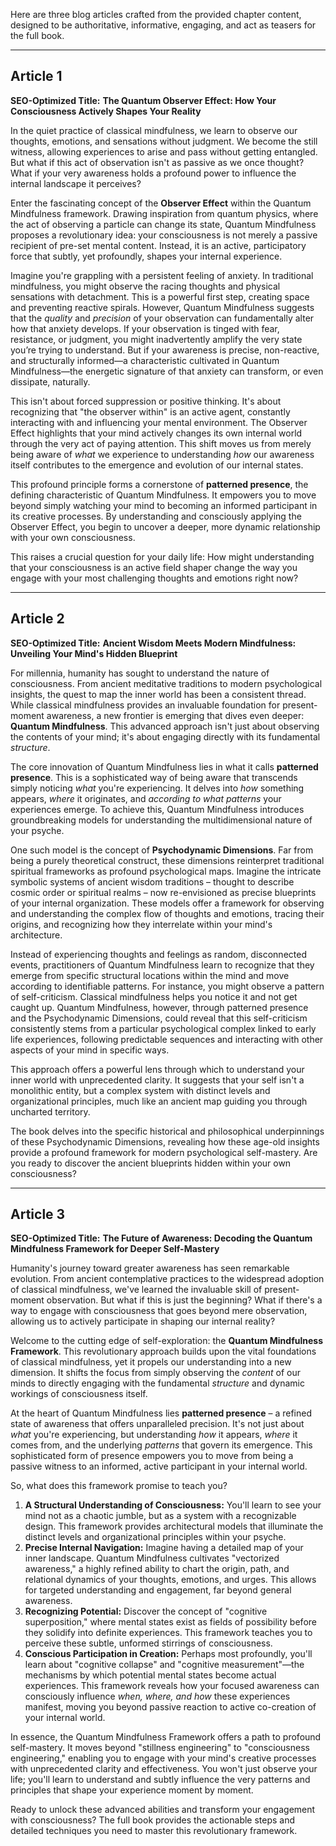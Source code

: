 Here are three blog articles crafted from the provided chapter content, designed to be authoritative, informative, engaging, and act as teasers for the full book.

---

## Article 1

**SEO-Optimized Title:** **The Quantum Observer Effect: How Your Consciousness Actively Shapes Your Reality**

In the quiet practice of classical mindfulness, we learn to observe our thoughts, emotions, and sensations without judgment. We become the still witness, allowing experiences to arise and pass without getting entangled. But what if this act of observation isn't as passive as we once thought? What if your very awareness holds a profound power to influence the internal landscape it perceives?

Enter the fascinating concept of the **Observer Effect** within the Quantum Mindfulness framework. Drawing inspiration from quantum physics, where the act of observing a particle can change its state, Quantum Mindfulness proposes a revolutionary idea: your consciousness is not merely a passive recipient of pre-set mental content. Instead, it is an active, participatory force that subtly, yet profoundly, shapes your internal experience.

Imagine you're grappling with a persistent feeling of anxiety. In traditional mindfulness, you might observe the racing thoughts and physical sensations with detachment. This is a powerful first step, creating space and preventing reactive spirals. However, Quantum Mindfulness suggests that the *quality* and *precision* of your observation can fundamentally alter how that anxiety develops. If your observation is tinged with fear, resistance, or judgment, you might inadvertently amplify the very state you’re trying to understand. But if your awareness is precise, non-reactive, and structurally informed—a characteristic cultivated in Quantum Mindfulness—the energetic signature of that anxiety can transform, or even dissipate, naturally.

This isn't about forced suppression or positive thinking. It's about recognizing that "the observer within" is an active agent, constantly interacting with and influencing your mental environment. The Observer Effect highlights that your mind actively changes its own internal world through the very act of paying attention. This shift moves us from merely being aware of *what* we experience to understanding *how* our awareness itself contributes to the emergence and evolution of our internal states.

This profound principle forms a cornerstone of **patterned presence**, the defining characteristic of Quantum Mindfulness. It empowers you to move beyond simply watching your mind to becoming an informed participant in its creative processes. By understanding and consciously applying the Observer Effect, you begin to uncover a deeper, more dynamic relationship with your own consciousness.

This raises a crucial question for your daily life: How might understanding that your consciousness is an active field shaper change the way you engage with your most challenging thoughts and emotions right now?

---

## Article 2

**SEO-Optimized Title:** **Ancient Wisdom Meets Modern Mindfulness: Unveiling Your Mind's Hidden Blueprint**

For millennia, humanity has sought to understand the nature of consciousness. From ancient meditative traditions to modern psychological insights, the quest to map the inner world has been a consistent thread. While classical mindfulness provides an invaluable foundation for present-moment awareness, a new frontier is emerging that dives even deeper: **Quantum Mindfulness**. This advanced approach isn't just about observing the contents of your mind; it's about engaging directly with its fundamental *structure*.

The core innovation of Quantum Mindfulness lies in what it calls **patterned presence**. This is a sophisticated way of being aware that transcends simply noticing *what* you're experiencing. It delves into *how* something appears, *where* it originates, and *according to what patterns* your experiences emerge. To achieve this, Quantum Mindfulness introduces groundbreaking models for understanding the multidimensional nature of your psyche.

One such model is the concept of **Psychodynamic Dimensions**. Far from being a purely theoretical construct, these dimensions reinterpret traditional spiritual frameworks as profound psychological maps. Imagine the intricate symbolic systems of ancient wisdom traditions – thought to describe cosmic order or spiritual realms – now re-envisioned as precise blueprints of your internal organization. These models offer a framework for observing and understanding the complex flow of thoughts and emotions, tracing their origins, and recognizing how they interrelate within your mind's architecture.

Instead of experiencing thoughts and feelings as random, disconnected events, practitioners of Quantum Mindfulness learn to recognize that they emerge from specific structural locations within the mind and move according to identifiable patterns. For instance, you might observe a pattern of self-criticism. Classical mindfulness helps you notice it and not get caught up. Quantum Mindfulness, however, through patterned presence and the Psychodynamic Dimensions, could reveal that this self-criticism consistently stems from a particular psychological complex linked to early life experiences, following predictable sequences and interacting with other aspects of your mind in specific ways.

This approach offers a powerful lens through which to understand your inner world with unprecedented clarity. It suggests that your self isn't a monolithic entity, but a complex system with distinct levels and organizational principles, much like an ancient map guiding you through uncharted territory.

The book delves into the specific historical and philosophical underpinnings of these Psychodynamic Dimensions, revealing how these age-old insights provide a profound framework for modern psychological self-mastery. Are you ready to discover the ancient blueprints hidden within your own consciousness?

---

## Article 3

**SEO-Optimized Title:** **The Future of Awareness: Decoding the Quantum Mindfulness Framework for Deeper Self-Mastery**

Humanity's journey toward greater awareness has seen remarkable evolution. From ancient contemplative practices to the widespread adoption of classical mindfulness, we've learned the invaluable skill of present-moment observation. But what if this is just the beginning? What if there's a way to engage with consciousness that goes beyond mere observation, allowing us to actively participate in shaping our internal reality?

Welcome to the cutting edge of self-exploration: the **Quantum Mindfulness Framework**. This revolutionary approach builds upon the vital foundations of classical mindfulness, yet it propels our understanding into a new dimension. It shifts the focus from simply observing the *content* of our minds to directly engaging with the fundamental *structure* and dynamic workings of consciousness itself.

At the heart of Quantum Mindfulness lies **patterned presence** – a refined state of awareness that offers unparalleled precision. It's not just about *what* you're experiencing, but understanding *how* it appears, *where* it comes from, and the underlying *patterns* that govern its emergence. This sophisticated form of presence empowers you to move from being a passive witness to an informed, active participant in your internal world.

So, what does this framework promise to teach you?

1.  **A Structural Understanding of Consciousness:** You'll learn to see your mind not as a chaotic jumble, but as a system with a recognizable design. This framework provides architectural models that illuminate the distinct levels and organizational principles within your psyche.
2.  **Precise Internal Navigation:** Imagine having a detailed map of your inner landscape. Quantum Mindfulness cultivates "vectorized awareness," a highly refined ability to chart the origin, path, and relational dynamics of your thoughts, emotions, and urges. This allows for targeted understanding and engagement, far beyond general awareness.
3.  **Recognizing Potential:** Discover the concept of "cognitive superposition," where mental states exist as fields of possibility before they solidify into definite experiences. This framework teaches you to perceive these subtle, unformed stirrings of consciousness.
4.  **Conscious Participation in Creation:** Perhaps most profoundly, you'll learn about "cognitive collapse" and "cognitive measurement"—the mechanisms by which potential mental states become actual experiences. This framework reveals how your focused awareness can consciously influence *when, where, and how* these experiences manifest, moving you beyond passive reaction to active co-creation of your internal world.

In essence, the Quantum Mindfulness Framework offers a path to profound self-mastery. It moves beyond "stillness engineering" to "consciousness engineering," enabling you to engage with your mind's creative processes with unprecedented clarity and effectiveness. You won't just observe your life; you'll learn to understand and subtly influence the very patterns and principles that shape your experience moment by moment.

Ready to unlock these advanced abilities and transform your engagement with consciousness? The full book provides the actionable steps and detailed techniques you need to master this revolutionary framework.